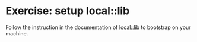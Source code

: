 # Exercise: setup local::lib

Follow the instruction in the documentation of [local::lib](http://metacpan.org/pod/local::lib) to bootstrap on your machine.



